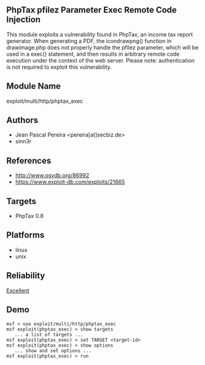 ## PhpTax pfilez Parameter Exec Remote Code Injection

This module exploits a vulnerability found in PhpTax, an 
income tax report generator. When generating a PDF, the 
icondrawpng() function in drawimage.php does not properly 
handle the pfilez parameter, which will be used in a exec() 
statement, and then results in arbitrary remote code 
execution under the context of the web server. Please note: 
authentication is not required to exploit this 
vulnerability.


## Module Name
exploit/multi/http/phptax_exec

## Authors
* Jean Pascal Pereira <pereira[at]secbiz.de>
* sinn3r


## References
* http://www.osvdb.org/86992
* https://www.exploit-db.com/exploits/21665



## Targets
* PhpTax 0.8


## Platforms
* linux
* unix

## Reliability
[Excellent](https://github.com/rapid7/metasploit-framework/wiki/Exploit-Ranking)

## Demo

```
msf > use exploit/multi/http/phptax_exec
msf exploit(phptax_exec) > show targets
   ... a list of targets ...
msf exploit(phptax_exec) > set TARGET <target-id>
msf exploit(phptax_exec) > show options
   ... show and set options ...
msf exploit(phptax_exec) > run
```
    
    